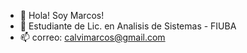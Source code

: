 - 👋 Hola! Soy Marcos!
- 🌱 Estudiante de Lic. en Analisis de Sistemas - FIUBA
- 📫 correo: calvimarcos@gmail.com

<!---
JMCalvi/JMCalvi is a ✨ special ✨ repository because its `README.md` (this file) appears on your GitHub profile.
You can click the Preview link to take a look at your changes.
--->
